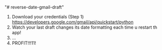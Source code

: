 "# reverse-date-gmail-draft" 
1. Download your credentials (Step 1) https://developers.google.com/gmail/api/quickstart/python
2. Watch your last draft changes its date formatting each time u restart th app!
3. ...
4. PROFIT!!!11!
